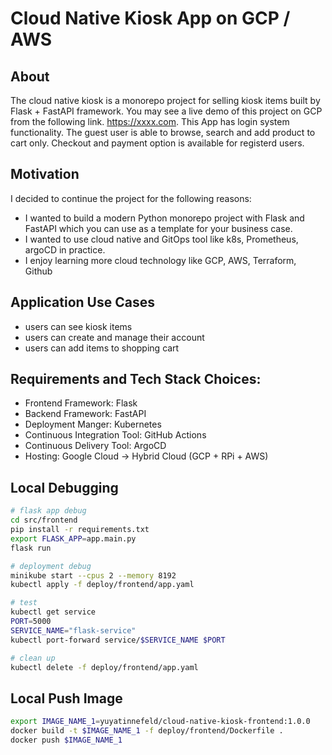 # Cloud Native Kiosk App on GCP / AWS

## About
 The cloud native kiosk is a monorepo project for selling kiosk items built by Flask + FastAPI framework. You may see a live demo of this project on GCP from the following link. https://xxxx.com. This App has login system functionality. The guest user is able to browse, search and add product to cart only. Checkout and payment option is available for registerd users. 

## Motivation
I decided to continue the project for the following reasons:
- I wanted to build a modern Python monorepo project with Flask and FastAPI which you can use as a template for your business case.
- I wanted to use cloud native and GitOps tool like k8s, Prometheus, argoCD in practice.
- I enjoy learning more cloud technology like GCP, AWS, Terraform, Github

## Application Use Cases
- users can see kiosk items
- users can create and manage their account
- users can add items to shopping cart

## Requirements and Tech Stack Choices:
- Frontend Framework: Flask
- Backend Framework: FastAPI
- Deployment Manger: Kubernetes
- Continuous Integration Tool: GitHub Actions
- Continuous Delivery Tool: ArgoCD
- Hosting: Google Cloud -> Hybrid Cloud (GCP + RPi + AWS)

## Local Debugging
```bash
# flask app debug
cd src/frontend
pip install -r requirements.txt
export FLASK_APP=app.main.py
flask run

# deployment debug
minikube start --cpus 2 --memory 8192
kubectl apply -f deploy/frontend/app.yaml

# test
kubectl get service
PORT=5000
SERVICE_NAME="flask-service"
kubectl port-forward service/$SERVICE_NAME $PORT

# clean up
kubectl delete -f deploy/frontend/app.yaml
```

## Local Push Image
```bash
export IMAGE_NAME_1=yuyatinnefeld/cloud-native-kiosk-frontend:1.0.0
docker build -t $IMAGE_NAME_1 -f deploy/frontend/Dockerfile .
docker push $IMAGE_NAME_1
```

